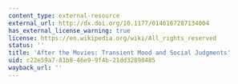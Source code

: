 ```yaml
---
content_type: external-resource
external_url: http://dx.doi.org/10.1177/0146167287134004
has_external_license_warning: true
license: https://en.wikipedia.org/wiki/All_rights_reserved
status: ''
title: 'After the Movies: Transient Mood and Social Judgments'
uid: c22e59a7-81b8-46e9-9f4b-21dd32890485
wayback_url: ''
---
```

